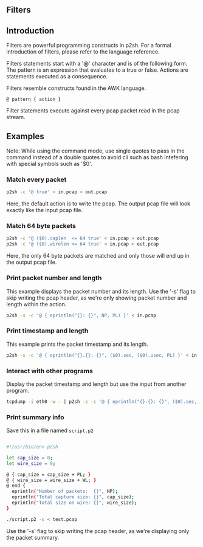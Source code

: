 ## Filters

## Introduction

Filters are powerful programming constructs in p2sh. For a formal introduction
of filters, please refer to the language reference.

Filters statements start with a '@' character and is of the following form.
The pattern is an expression that evaluates to a true or false. Actions are
statements executed as a consequence.

Filters resemble constructs found in the AWK language.

```
@ pattern { action }
```

Filter statements execute against every pcap packet read in the pcap stream.

## Examples

Note: While using the command mode, use single quotes to pass in the command
instead of a double quotes to avoid cli such as bash intefering with special
symbols such as '$0'.

### Match every packet

```bash
p2sh -c '@ true' < in.pcap > out.pcap
```

Here, the default action is to write the pcap. The output pcap file will look
exactly like the input pcap file.

### Match 64 byte packets

```bash
p2sh -c '@ ($0).caplen  <= 64 true' < in.pcap > out.pcap
p2sh -c '@ ($0).wirelen <= 64 true' < in.pcap > out.pcap
```

Here, the only 64 byte packets are matched and only those will end up in the
output pcap file.

### Print packet number and length

This example displays the packet number and its length. Use the '-s'
flag to skip writing the pcap header, as we're only showing packet
number and length within the action.

```bash
p2sh -s -c '@ { eprintln("{}: {}", NP, PL) }' < in.pcap
```

### Print timestamp and length

This example prints the packet timestamp and its length.

```bash
p2sh -s -c '@ { eprintln("{}.{}: {}", ($0).sec, ($0).usec, PL) }' < in.pcap
```

### Interact with other programs

Display the packet timestamp and length but use the input from another program.

```bash
tcpdump -i eth0 -w - | p2sh -s -c '@ { eprintln("{}.{}: {}", ($0).sec, ($0).usec, PL) }'
```

### Print summary info

Save this in a file named `script.p2`

```bash

#!/usr/bin/env p2sh

let cap_size = 0;
let wire_size = 0;

@ { cap_size = cap_size + PL; }
@ { wire_size = wire_size + WL; }
@ end {
  eprintln("Number of packets:  {}", NP);
  eprintln("Total capture size: {}", cap_size);
  eprintln("Total size on wire: {}", wire_size);
}

./script.p2 -s < test.pcap
```

Use the '-s' flag to skip writing the pcap header, as we're displaying
only the packet summary.


